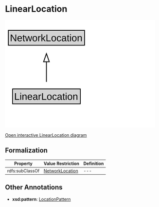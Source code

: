 # LinearLocation

![LinearLocation Diagram](../diagrams/LinearLocation.svg)

<a href="../../diagrams/LinearLocation.svg">Open interactive LinearLocation diagram</a>

## Formalization

| Property | Value Restriction | Definition |
|----------|-------------------|------------|
| rdfs:subClassOf | [NetworkLocation](NetworkLocation.md) | --- |

## Other Annotations

- **xsd:pattern**: [LocationPattern](LocationPattern.md)


